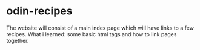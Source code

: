 # odin-recipes
The website will consist of a main index page which will have links to a few recipes.
What i learned: some basic html tags and how to link pages together.
